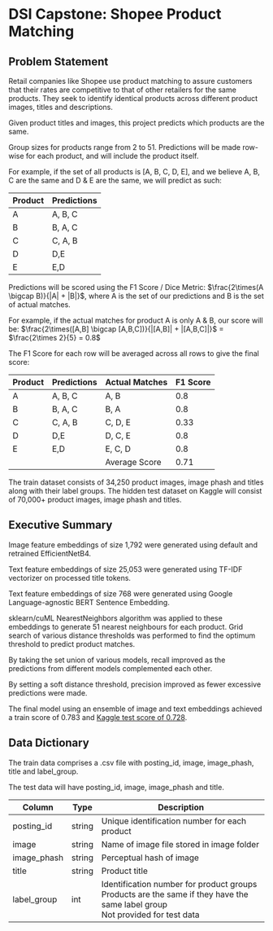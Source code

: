 # DSI Capstone: Shopee Product Matching

## Problem Statement

Retail companies like Shopee use product matching to assure customers that their rates are competitive to that of other retailers for the same products. They seek to identify identical products across different product images, titles and descriptions.

Given product titles and images, this project predicts which products are the same. 

Group sizes for products range from 2 to 51. Predictions will be made row-wise for each product, and will include the product itself.

For example, if the set of all products is [A, B, C, D, E], and we believe A, B, C are the same and D & E are the same, we will predict as such:

|Product|Predictions|
|-------|-------|
|A|A, B, C|
|B|B, A, C|
|C|C, A, B|
|D|D,E|
|E|E,D|

Predictions will be scored using the F1 Score / Dice Metric: $\frac{2\times(A \bigcap B)}{|A| + |B|}$, where A is the set of our predictions and B is the set of actual matches.

For example, if the actual matches for product A is only A & B, our score will be: $\frac{2\times([A,B] \bigcap [A,B,C])}{|[A,B]| + |[A,B,C]|}$ = $\frac{2\times 2}{5} = 0.8$

The F1 Score for each row will be averaged across all rows to give the final score:

|Product|Predictions|Actual Matches|F1 Score|
|-------|-----------|--------------|--------|
|A|A, B, C|A, B|0.8|
|B|B, A, C|B, A|0.8|
|C|C, A, B|C, D, E|0.33|
|D|D,E|D, C, E|0.8|
|E|E,D|E, C, D|0.8|
| |   |Average Score|0.71|

The train dataset consists of 34,250 product images, image phash and titles along with their label groups. The hidden test dataset on Kaggle will consist of 70,000+ product images, image phash and titles.

## Executive Summary

Image feature embeddings of size 1,792 were generated using default and retrained EfficientNetB4.

Text feature embeddings of size 25,053 were generated using TF-IDF vectorizer on processed title tokens.

Text feature embeddings of size 768 were generated using Google Language-agnostic BERT Sentence Embedding.

sklearn/cuML NearestNeighbors algorithm was applied to these embeddings to generate 51 nearest neighbours for each product. Grid search of various distance thresholds was performed to find the optimum threshold to predict product matches.

By taking the set union of various models, recall improved as the predictions from different models complemented each other.

By setting a soft distance threshold, precision improved as fewer excessive predictions were made.

The final model using an ensemble of image and text embeddings achieved a train score of 0.783 and [Kaggle test score of 0.728](https://www.kaggle.com/weezijian/ensemble-model).

## Data Dictionary

The train data comprises a .csv file with posting_id, image, image_phash, title and label_group.

The test data will have posting_id, image, image_phash and title.

|Column|Type|Description|
|-------|-----------|--------------|
|posting_id|string|Unique identification number for each product|
|image|string|Name of image file stored in image folder|
|image_phash|string|Perceptual hash of image|
|title|string|Product title|
|label_group|int|Identification number for product groups <br /> Products are the same if they have the same label group <br /> Not provided for test data|